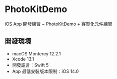# PhotoKitDemo

iOS App 開發練習 − PhotoKitDemo + 客製化元件練習

## 開發環境
* macOS Monterey 12.2.1
* Xcode 13.1
* 開發語言：Swift 5
* App 最低安裝版本限制：iOS 14.0
